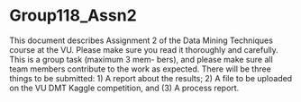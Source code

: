 # Group118_Assn2

This document describes Assignment 2 of the Data Mining Techniques course at the VU.
Please make sure you read it thoroughly and carefully. This is a group task (maximum 3 mem-
bers), and please make sure all team members contribute to the work as expected. There will
be three things to be submitted: 1) A report about the results; 2) A file to be uploaded on the
VU DMT Kaggle competition, and (3) A process report.

